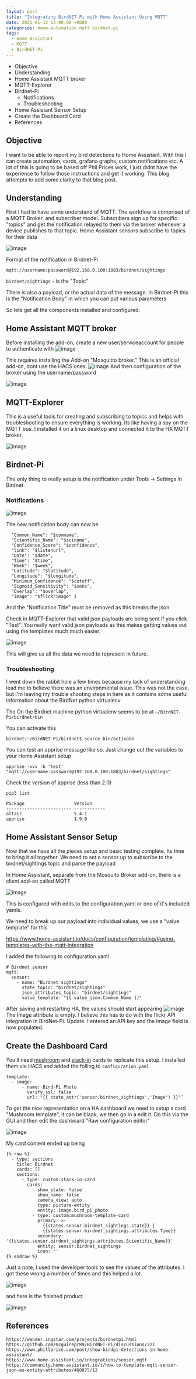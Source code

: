 ```yaml
---
layout: post
title: "Integrating BirdNET-Pi with Home Assistant Using MQTT"
date: 2025-01-12 12:00:00 +0000
categories: home-automation mqtt birdnet-pi
tags: 
  - Home Assistant
  - MQTT
  - BirdNET-Pi
---
```


- Objective
- Understanding
- Home Assistant MQTT broker
- MQTT-Explorer
- Birdnet-Pi
	- Notifications
	- Troubleshooting
- Home Assistant Sensor Setup
- Create the Dashboard Card
- References

## Objective
I want to be able to report my bird detections to Home Assistant. With this I can create automation, cards, grafana graphs, custom notifications etc. A lot of this is going to be based off Phil Prices work, I just didnt have the experience to follow those instructions and get it working. This blog attempts to add some clarity to that blog post.

## Understanding
First I had to have some understand of MQTT.  The workflow is comprised of a MQTT Broker, and subscriber model. Subscribers sign up for specific "topics" and get the notification relayed to them via the broker whenever a device publishes to that topic. Home Assistant sensors subscribe to topics for their data 

![image](/assets/img2025-01-12-Birdnet-Pi-to-Home-Assistant-Integration/MQTT.png)

Format of the notification in Birdnet-Pi
```
mqtt://username:password@192.168.0.100:1883/birdnet/sightings
```

```birdnet/sightings``` - is the "Topic"

There is also a payload, or the actual data of the message. In Birdnet-Pi this is the "Notification Body" in which you can put various parameters

So lets get all the components installed and configured.

## Home Assistant MQTT broker

Before installing the add-on, create a new user/serviceaccount for people to authenticate with
![image](/assets\img/2025-01-12-o2-temp2025-01-12-Birdnet-Pi-to-Home-Assistant-Integration/Pasted-image-20250112103039.png)



This requires installing the Add-on "Mosquitto broker." This is an official add-on, dont use the HACS ones.
![image](/assets\img/2025-01-12-o2-temp2025-01-12-Birdnet-Pi-to-Home-Assistant-Integration/Pasted-image-20250112102900.png)
And then configuration of the broker using the username/password

![image](/assets\img/2025-01-12-o2-temp2025-01-12-Birdnet-Pi-to-Home-Assistant-Integration/Pasted-image-20250112105122.png)

## MQTT-Explorer
This is a useful tools for creating and subscribing to topics and helps with troubleshooting to ensure everything is working. Its like having a spy on the MQTT bus. I installed it on a linux desktop and connected it to the HA MQTT broker.

![image](/assets\img/2025-01-12-o2-temp2025-01-12-Birdnet-Pi-to-Home-Assistant-Integration/Pasted-image-20250112103345.png)

## Birdnet-Pi
The only thing to really setup is the notification under Tools -> Settings in Birdnet

### Notifications

![image](/assets\img/2025-01-12-o2-temp2025-01-12-Birdnet-Pi-to-Home-Assistant-Integration/Pasted-image-20250112101159.png)

The new notification body can now be
``` {
  "Common_Name": "$comname",
  "Scientific_Name": "$sciname",
  "Confidence_Score": "$confidence",
  "link": "$listenurl",
  "Date": "$date",
  "Time": "$time",
  "Week": "$week",
  "Latitude": "$latitude",
  "Longitude": "$longitude",
  "Minimum_Confidence": "$cutoff",
  "Sigmoid_Sensitivity": "$sens",
  "Overlap": "$overlap",
  "Image": "$flickrimage" }
```

And the "Notification Title" must be removed as this breaks the json

Check in MQTT-Explorer that valid json payloads are being sent if you click "Test". You really want valid json payloads as this makes getting values out using the templates much much easier.

![image](/assets\img/2025-01-12-o2-temp2025-01-12-Birdnet-Pi-to-Home-Assistant-Integration/Pasted-image-20250112114348.png)

This will give us all the data we need to represent in future.

### Troubleshooting

I went down the rabbit hole a few times because my lack of understanding lead me to believe there was an environmental issue. This was not the case, but I'm leaving my trouble shooting steps in here as it contains some useful information about the BirdNet python virtualenv

The On the Birdnet machine python virtualenv seems to be at  `~/BirdNET-Pi/birdnet/bin`

You can activate this

``` birdnet:~/BirdNET-Pi/birdnet$ source bin/activate ```

 You can test an apprise message like so. Just change out the variables to your Home Assistant setup

```apprise -vvv -b 'test' "mqtt://username:password@192.168.0.100:1883/birdnet/sightings"``` 

Check the version of apprise (less than 2.0)

```
pip3 list

Package                   Version
------------------------- ------------
altair                    5.4.1
apprise                   1.9.0
```


## Home Assistant Sensor Setup
Now that we have all the pieces setup and basic testing complete. Its time to bring it all together. We need to set a sensor up to subscribe to the birdnet/sightings topic and parse the payload

In Home Assistant, separate from the Mosquito Broker add-on, there is a client add-on called MQTT

![image](/assets\img/2025-01-12-o2-temp2025-01-12-Birdnet-Pi-to-Home-Assistant-Integration/Pasted-image-20250112110352.png)

This is configured with edits to the configuration.yaml or one of it's included yamls.

We need to break up our payload into individual values, we use a "value template" for this

https://www.home-assistant.io/docs/configuration/templating/#using-templates-with-the-mqtt-integration

I added the following to configuration.yaml

```
# Birdnet sensor
mqtt:
  sensor:
    - name: "Birdnet sightings"
      state_topic: "birdnet/sightings"
      json_attributes_topic: "birdnet/sightings"
      value_template: "{{ value_json.Common_Name }}"
```

After saving and restarting HA, the values should start appearing
![image](/assets\img/2025-01-12-o2-temp2025-01-12-Birdnet-Pi-to-Home-Assistant-Integration/Pasted-image-20250112120632.png)
The Image attribute is empty. I believe this has to do with the flickr API integration in BirdNet-Pi. Update: I entered an API key and the image field is now populated.

## Create the Dashboard Card

You’ll need [mushroom](https://github.com/piitaya/lovelace-mushroom) and [stack-in](https://github.com/custom-cards/stack-in-card) cards to replicate this setup. I installed them via HACS and added the folling to `configuration.yaml`

```
template:
  - image:
      - name: Bird-Pi Photo
        verify_ssl: false
        url: "{{ state_attr('sensor.birdnet_sightings','Image') }}"`
```

To get the nice representation on a HA dashboard we need to setup a card "Mushroom template", it can be blank, we then go in a edit it. Do this via the GUI and then edit the dashboard "Raw configuration editor"


![image](/assets\img/2025-01-12-o2-temp2025-01-12-Birdnet-Pi-to-Home-Assistant-Integration/Pasted-image-20250112164619.png)

My card content ended up being

```
{% raw %}
  - type: sections
    title: Birdnet
    cards: []
    sections:
      - type: custom:stack-in-card
        cards:
          - show_state: false
            show_name: false
            camera_view: auto
            type: picture-entity
            entity: image.bird_pi_photo
          - type: custom:mushroom-template-card
            primary: >-
              {{states.sensor.birdnet_sightings.state}} |
              {{states.sensor.birdnet_sightings.attributes.Time}}
            secondary: '{{states.sensor.birdnet_sightings.attributes.Scientific_Name}}'
            entity: sensor.birdnet_sightings
            icon: ''
{% endraw %}
```

Just a note, I used the developer tools to see the values of the attributes. I got these wrong a number of times and this helped a lot.

![image](/assets\img/2025-01-12-o2-temp2025-01-12-Birdnet-Pi-to-Home-Assistant-Integration/Pasted-image-20250112170917.png)


and here is the finished product

![image](/assets\img/2025-01-12-o2-temp2025-01-12-Birdnet-Pi-to-Home-Assistant-Integration/Pasted-image-20250112171020.png)
## References
	https://wander.ingstar.com/projects/birdnetpi.html
	https://github.com/mcguirepr89/BirdNET-Pi/discussions/321
	https://www.phillprice.com/post/show-birdpi-detections-in-home-assistant/
	https://www.home-assistant.io/integrations/sensor.mqtt
	https://community.home-assistant.io/t/how-to-template-mqtt-sensor-json-as-entity-attributes/460875/12